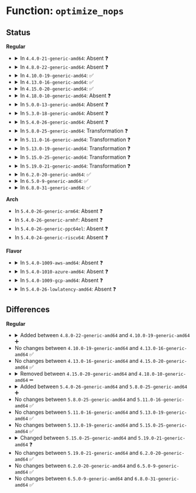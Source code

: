 # Function: <code>optimize_nops</code>

## Status
<b>Regular</b>
<ul>
<li>
<details>
<summary>In <code>4.4.0-21-generic-amd64</code>: Absent ❓</summary>

```json
{
  "name": "optimize_nops",
  "collision_type": "Unique Static",
  "inline_type": "Full",
  "funcs": [
    {
      "addr": 18446744071579066303,
      "name": "optimize_nops",
      "external": false,
      "loc": "arch/x86/kernel/alternative.c:339",
      "file": "arch/x86/kernel/alternative.c",
      "inline": "not declared, inlined",
      "caller_inline": [
        "arch/x86/kernel/alternative.c:apply_alternatives"
      ],
      "caller_func": []
    }
  ],
  "symbols": []
}
```
</details>
</li>
<li>
<details>
<summary>In <code>4.8.0-22-generic-amd64</code>: Absent ❓</summary>

```json
{
  "name": "optimize_nops",
  "collision_type": "Unique Static",
  "inline_type": "Full",
  "funcs": [
    {
      "addr": 18446744071579062703,
      "name": "optimize_nops",
      "external": false,
      "loc": "arch/x86/kernel/alternative.c:340",
      "file": "arch/x86/kernel/alternative.c",
      "inline": "not declared, inlined",
      "caller_inline": [
        "arch/x86/kernel/alternative.c:apply_alternatives"
      ],
      "caller_func": []
    }
  ],
  "symbols": []
}
```
</details>
</li>
<li>
<details>
<summary>In <code>4.10.0-19-generic-amd64</code>: ✅</summary>

```c
void optimize_nops(struct alt_instr * a, u8 * instr)
```

```json
{
  "name": "optimize_nops",
  "collision_type": "Unique Static",
  "inline_type": "No",
  "funcs": [
    {
      "addr": 18446744071579061456,
      "name": "optimize_nops",
      "external": false,
      "loc": "arch/x86/kernel/alternative.c:344",
      "file": "arch/x86/kernel/alternative.c",
      "inline": "seen, unknown",
      "caller_inline": [],
      "caller_func": [
        "arch/x86/kernel/alternative.c:apply_alternatives"
      ]
    }
  ],
  "symbols": [
    {
      "addr": 18446744071579061456,
      "name": "optimize_nops",
      "section": ".text",
      "bind": "STB_LOCAL",
      "size": 195
    }
  ]
}
```
</details>
</li>
<li>
<details>
<summary>In <code>4.13.0-16-generic-amd64</code>: ✅</summary>

```c
void optimize_nops(struct alt_instr * a, u8 * instr)
```

```json
{
  "name": "optimize_nops",
  "collision_type": "Unique Static",
  "inline_type": "No",
  "funcs": [
    {
      "addr": 18446744071579053312,
      "name": "optimize_nops",
      "external": false,
      "loc": "arch/x86/kernel/alternative.c:344",
      "file": "arch/x86/kernel/alternative.c",
      "inline": "seen, unknown",
      "caller_inline": [],
      "caller_func": [
        "arch/x86/kernel/alternative.c:apply_alternatives"
      ]
    }
  ],
  "symbols": [
    {
      "addr": 18446744071579053312,
      "name": "optimize_nops",
      "section": ".text",
      "bind": "STB_LOCAL",
      "size": 188
    }
  ]
}
```
</details>
</li>
<li>
<details>
<summary>In <code>4.15.0-20-generic-amd64</code>: ✅</summary>

```c
void optimize_nops(struct alt_instr * a, u8 * instr)
```

```json
{
  "name": "optimize_nops",
  "collision_type": "Unique Static",
  "inline_type": "No",
  "funcs": [
    {
      "addr": 18446744071579062352,
      "name": "optimize_nops",
      "external": false,
      "loc": "arch/x86/kernel/alternative.c:333",
      "file": "arch/x86/kernel/alternative.c",
      "inline": "seen, unknown",
      "caller_inline": [],
      "caller_func": [
        "arch/x86/kernel/alternative.c:apply_alternatives"
      ]
    }
  ],
  "symbols": [
    {
      "addr": 18446744071579062352,
      "name": "optimize_nops",
      "section": ".text",
      "bind": "STB_LOCAL",
      "size": 223
    }
  ]
}
```
</details>
</li>
<li>
<details>
<summary>In <code>4.18.0-10-generic-amd64</code>: Absent ❓</summary>

```json
{
  "name": "optimize_nops",
  "collision_type": "Unique Static",
  "inline_type": "No",
  "funcs": [
    {
      "addr": 0,
      "name": "optimize_nops",
      "external": false,
      "loc": "arch/x86/kernel/alternative.c:333",
      "file": "arch/x86/kernel/alternative.c",
      "inline": "not declared, not inlined",
      "caller_inline": [],
      "caller_func": [
        "arch/x86/kernel/alternative.c:apply_alternatives"
      ]
    }
  ],
  "symbols": [
    {
      "addr": 18446744071579066832,
      "name": "optimize_nops.isra.5",
      "section": ".text",
      "bind": "STB_LOCAL",
      "size": 147
    },
    {
      "addr": 18446744071579069970,
      "name": "optimize_nops.isra.5.cold.7",
      "section": ".text",
      "bind": "STB_LOCAL",
      "size": 82
    }
  ]
}
```
</details>
</li>
<li>
<details>
<summary>In <code>5.0.0-13-generic-amd64</code>: Absent ❓</summary>

```json
{
  "name": "optimize_nops",
  "collision_type": "Unique Static",
  "inline_type": "No",
  "funcs": [
    {
      "addr": 0,
      "name": "optimize_nops",
      "external": false,
      "loc": "arch/x86/kernel/alternative.c:337",
      "file": "arch/x86/kernel/alternative.c",
      "inline": "not declared, not inlined",
      "caller_inline": [],
      "caller_func": [
        "arch/x86/kernel/alternative.c:apply_alternatives"
      ]
    }
  ],
  "symbols": [
    {
      "addr": 18446744071579071424,
      "name": "optimize_nops.isra.5",
      "section": ".text",
      "bind": "STB_LOCAL",
      "size": 147
    },
    {
      "addr": 18446744071579074594,
      "name": "optimize_nops.isra.5.cold.6",
      "section": ".text",
      "bind": "STB_LOCAL",
      "size": 82
    }
  ]
}
```
</details>
</li>
<li>
<details>
<summary>In <code>5.3.0-18-generic-amd64</code>: Absent ❓</summary>

```json
{
  "name": "optimize_nops",
  "collision_type": "Unique Static",
  "inline_type": "No",
  "funcs": [
    {
      "addr": 0,
      "name": "optimize_nops",
      "external": false,
      "loc": "arch/x86/kernel/alternative.c:341",
      "file": "arch/x86/kernel/alternative.c",
      "inline": "not declared, not inlined",
      "caller_inline": [],
      "caller_func": [
        "arch/x86/kernel/alternative.c:apply_alternatives"
      ]
    }
  ],
  "symbols": [
    {
      "addr": 18446744071579080304,
      "name": "optimize_nops.isra.0",
      "section": ".text",
      "bind": "STB_LOCAL",
      "size": 144
    },
    {
      "addr": 18446744071579084088,
      "name": "optimize_nops.isra.0.cold",
      "section": ".text",
      "bind": "STB_LOCAL",
      "size": 80
    }
  ]
}
```
</details>
</li>
<li>
<details>
<summary>In <code>5.4.0-26-generic-amd64</code>: Absent ❓</summary>

```json
{
  "name": "optimize_nops",
  "collision_type": "Unique Static",
  "inline_type": "No",
  "funcs": [
    {
      "addr": 0,
      "name": "optimize_nops",
      "external": false,
      "loc": "arch/x86/kernel/alternative.c:341",
      "file": "arch/x86/kernel/alternative.c",
      "inline": "not declared, not inlined",
      "caller_inline": [],
      "caller_func": [
        "arch/x86/kernel/alternative.c:apply_alternatives"
      ]
    }
  ],
  "symbols": [
    {
      "addr": 18446744071579082304,
      "name": "optimize_nops.isra.0",
      "section": ".text",
      "bind": "STB_LOCAL",
      "size": 144
    },
    {
      "addr": 18446744071579086104,
      "name": "optimize_nops.isra.0.cold",
      "section": ".text",
      "bind": "STB_LOCAL",
      "size": 80
    }
  ]
}
```
</details>
</li>
<li>
<details>
<summary>In <code>5.8.0-25-generic-amd64</code>: Transformation ❓</summary>

```c
void optimize_nops(struct alt_instr * a, u8 * instr)
```

```json
{
  "name": "optimize_nops",
  "collision_type": "Unique Static",
  "inline_type": "No",
  "funcs": [
    {
      "addr": 0,
      "name": "optimize_nops",
      "external": false,
      "loc": "arch/x86/kernel/alternative.c:341",
      "file": "arch/x86/kernel/alternative.c",
      "inline": "seen, unknown",
      "caller_inline": [],
      "caller_func": [
        "arch/x86/kernel/alternative.c:apply_alternatives"
      ]
    }
  ],
  "symbols": [
    {
      "addr": 18446744071579093680,
      "name": "optimize_nops",
      "section": ".text",
      "bind": "STB_LOCAL",
      "size": 140
    },
    {
      "addr": 18446744071579097500,
      "name": "optimize_nops.cold",
      "section": ".text",
      "bind": "STB_LOCAL",
      "size": 82
    }
  ]
}
```
</details>
</li>
<li>
<details>
<summary>In <code>5.11.0-16-generic-amd64</code>: Transformation ❓</summary>

```c
void optimize_nops(struct alt_instr * a, u8 * instr)
```

```json
{
  "name": "optimize_nops",
  "collision_type": "Unique Static",
  "inline_type": "No",
  "funcs": [
    {
      "addr": 0,
      "name": "optimize_nops",
      "external": false,
      "loc": "arch/x86/kernel/alternative.c:344",
      "file": "arch/x86/kernel/alternative.c",
      "inline": "seen, unknown",
      "caller_inline": [],
      "caller_func": [
        "arch/x86/kernel/alternative.c:apply_alternatives"
      ]
    }
  ],
  "symbols": [
    {
      "addr": 18446744071579094896,
      "name": "optimize_nops",
      "section": ".text",
      "bind": "STB_LOCAL",
      "size": 140
    },
    {
      "addr": 18446744071591247554,
      "name": "optimize_nops.cold",
      "section": ".text",
      "bind": "STB_LOCAL",
      "size": 82
    }
  ]
}
```
</details>
</li>
<li>
<details>
<summary>In <code>5.13.0-19-generic-amd64</code>: Transformation ❓</summary>

```c
void optimize_nops(struct alt_instr * a, u8 * instr)
```

```json
{
  "name": "optimize_nops",
  "collision_type": "Unique Static",
  "inline_type": "No",
  "funcs": [
    {
      "addr": 0,
      "name": "optimize_nops",
      "external": false,
      "loc": "arch/x86/kernel/alternative.c:224",
      "file": "arch/x86/kernel/alternative.c",
      "inline": "seen, unknown",
      "caller_inline": [],
      "caller_func": [
        "arch/x86/kernel/alternative.c:apply_alternatives"
      ]
    }
  ],
  "symbols": [
    {
      "addr": 18446744071579102960,
      "name": "optimize_nops",
      "section": ".text",
      "bind": "STB_LOCAL",
      "size": 367
    },
    {
      "addr": 18446744071591191446,
      "name": "optimize_nops.cold",
      "section": ".text",
      "bind": "STB_LOCAL",
      "size": 95
    }
  ]
}
```
</details>
</li>
<li>
<details>
<summary>In <code>5.15.0-25-generic-amd64</code>: Transformation ❓</summary>

```c
void optimize_nops(struct alt_instr * a, u8 * instr)
```

```json
{
  "name": "optimize_nops",
  "collision_type": "Unique Static",
  "inline_type": "No",
  "funcs": [
    {
      "addr": 0,
      "name": "optimize_nops",
      "external": false,
      "loc": "arch/x86/kernel/alternative.c:224",
      "file": "arch/x86/kernel/alternative.c",
      "inline": "seen, unknown",
      "caller_inline": [],
      "caller_func": [
        "arch/x86/kernel/alternative.c:apply_alternatives"
      ]
    }
  ],
  "symbols": [
    {
      "addr": 18446744071579126928,
      "name": "optimize_nops",
      "section": ".text",
      "bind": "STB_LOCAL",
      "size": 367
    },
    {
      "addr": 18446744071592055750,
      "name": "optimize_nops.cold",
      "section": ".text",
      "bind": "STB_LOCAL",
      "size": 95
    }
  ]
}
```
</details>
</li>
<li>
<details>
<summary>In <code>5.19.0-21-generic-amd64</code>: Transformation ❓</summary>

```c
void optimize_nops(u8 * instr, size_t len)
```

```json
{
  "name": "optimize_nops",
  "collision_type": "Unique Static",
  "inline_type": "No",
  "funcs": [
    {
      "addr": 0,
      "name": "optimize_nops",
      "external": false,
      "loc": "arch/x86/kernel/alternative.c:228",
      "file": "arch/x86/kernel/alternative.c",
      "inline": "seen, unknown",
      "caller_inline": [],
      "caller_func": [
        "arch/x86/kernel/alternative.c:apply_retpolines",
        "arch/x86/kernel/alternative.c:apply_alternatives"
      ]
    }
  ],
  "symbols": [
    {
      "addr": 18446744071579158848,
      "name": "optimize_nops",
      "section": ".text",
      "bind": "STB_LOCAL",
      "size": 632
    },
    {
      "addr": 18446744071593822646,
      "name": "optimize_nops.cold",
      "section": ".text",
      "bind": "STB_LOCAL",
      "size": 124
    }
  ]
}
```
</details>
</li>
<li>
<details>
<summary>In <code>6.2.0-20-generic-amd64</code>: ✅</summary>

```c
void optimize_nops(u8 * instr, size_t len)
```

```json
{
  "name": "optimize_nops",
  "collision_type": "Unique Static",
  "inline_type": "No",
  "funcs": [
    {
      "addr": 18446744071579208880,
      "name": "optimize_nops",
      "external": false,
      "loc": "arch/x86/kernel/alternative.c:229",
      "file": "arch/x86/kernel/alternative.c",
      "inline": "seen, unknown",
      "caller_inline": [],
      "caller_func": [
        "arch/x86/kernel/alternative.c:apply_retpolines",
        "arch/x86/kernel/alternative.c:apply_alternatives"
      ]
    }
  ],
  "symbols": [
    {
      "addr": 18446744071579208880,
      "name": "optimize_nops",
      "section": ".text",
      "bind": "STB_LOCAL",
      "size": 782
    }
  ]
}
```
</details>
</li>
<li>
<details>
<summary>In <code>6.5.0-9-generic-amd64</code>: ✅</summary>

```c
void optimize_nops(u8 * instr, size_t len)
```

```json
{
  "name": "optimize_nops",
  "collision_type": "Unique Static",
  "inline_type": "No",
  "funcs": [
    {
      "addr": 18446744071579213744,
      "name": "optimize_nops",
      "external": false,
      "loc": "arch/x86/kernel/alternative.c:242",
      "file": "arch/x86/kernel/alternative.c",
      "inline": "seen, unknown",
      "caller_inline": [],
      "caller_func": [
        "arch/x86/kernel/alternative.c:apply_retpolines",
        "arch/x86/kernel/alternative.c:apply_alternatives"
      ]
    }
  ],
  "symbols": [
    {
      "addr": 18446744071579213744,
      "name": "optimize_nops",
      "section": ".text",
      "bind": "STB_LOCAL",
      "size": 248
    }
  ]
}
```
</details>
</li>
<li>
<details>
<summary>In <code>6.8.0-31-generic-amd64</code>: ✅</summary>

```c
void optimize_nops(u8 * instr, size_t len)
```

```json
{
  "name": "optimize_nops",
  "collision_type": "Unique Static",
  "inline_type": "No",
  "funcs": [
    {
      "addr": 18446744071579242784,
      "name": "optimize_nops",
      "external": false,
      "loc": "arch/x86/kernel/alternative.c:242",
      "file": "arch/x86/kernel/alternative.c",
      "inline": "seen, unknown",
      "caller_inline": [],
      "caller_func": [
        "arch/x86/kernel/alternative.c:apply_retpolines",
        "arch/x86/kernel/alternative.c:optimize_nops_inplace"
      ]
    }
  ],
  "symbols": [
    {
      "addr": 18446744071579242784,
      "name": "optimize_nops",
      "section": ".text",
      "bind": "STB_LOCAL",
      "size": 248
    }
  ]
}
```
</details>
</li>
</ul>
<b>Arch</b>
<ul>
<li>
In <code>5.4.0-26-generic-arm64</code>: Absent ❓
</li>
<li>
In <code>5.4.0-26-generic-armhf</code>: Absent ❓
</li>
<li>
In <code>5.4.0-26-generic-ppc64el</code>: Absent ❓
</li>
<li>
In <code>5.4.0-24-generic-riscv64</code>: Absent ❓
</li>
</ul>
<b>Flavor</b>
<ul>
<li>
<details>
<summary>In <code>5.4.0-1009-aws-amd64</code>: Absent ❓</summary>

```json
{
  "name": "optimize_nops",
  "collision_type": "Unique Static",
  "inline_type": "No",
  "funcs": [
    {
      "addr": 0,
      "name": "optimize_nops",
      "external": false,
      "loc": "arch/x86/kernel/alternative.c:341",
      "file": "arch/x86/kernel/alternative.c",
      "inline": "not declared, not inlined",
      "caller_inline": [],
      "caller_func": [
        "arch/x86/kernel/alternative.c:apply_alternatives"
      ]
    }
  ],
  "symbols": [
    {
      "addr": 18446744071579082656,
      "name": "optimize_nops.isra.0",
      "section": ".text",
      "bind": "STB_LOCAL",
      "size": 144
    },
    {
      "addr": 18446744071579086456,
      "name": "optimize_nops.isra.0.cold",
      "section": ".text",
      "bind": "STB_LOCAL",
      "size": 80
    }
  ]
}
```
</details>
</li>
<li>
<details>
<summary>In <code>5.4.0-1010-azure-amd64</code>: Absent ❓</summary>

```json
{
  "name": "optimize_nops",
  "collision_type": "Unique Static",
  "inline_type": "No",
  "funcs": [
    {
      "addr": 0,
      "name": "optimize_nops",
      "external": false,
      "loc": "arch/x86/kernel/alternative.c:341",
      "file": "arch/x86/kernel/alternative.c",
      "inline": "not declared, not inlined",
      "caller_inline": [],
      "caller_func": [
        "arch/x86/kernel/alternative.c:apply_alternatives"
      ]
    }
  ],
  "symbols": [
    {
      "addr": 18446744071579015312,
      "name": "optimize_nops.isra.0",
      "section": ".text",
      "bind": "STB_LOCAL",
      "size": 124
    },
    {
      "addr": 18446744071579018888,
      "name": "optimize_nops.isra.0.cold",
      "section": ".text",
      "bind": "STB_LOCAL",
      "size": 80
    }
  ]
}
```
</details>
</li>
<li>
<details>
<summary>In <code>5.4.0-1009-gcp-amd64</code>: Absent ❓</summary>

```json
{
  "name": "optimize_nops",
  "collision_type": "Unique Static",
  "inline_type": "No",
  "funcs": [
    {
      "addr": 0,
      "name": "optimize_nops",
      "external": false,
      "loc": "arch/x86/kernel/alternative.c:341",
      "file": "arch/x86/kernel/alternative.c",
      "inline": "not declared, not inlined",
      "caller_inline": [],
      "caller_func": [
        "arch/x86/kernel/alternative.c:apply_alternatives"
      ]
    }
  ],
  "symbols": [
    {
      "addr": 18446744071579082240,
      "name": "optimize_nops.isra.0",
      "section": ".text",
      "bind": "STB_LOCAL",
      "size": 144
    },
    {
      "addr": 18446744071579086040,
      "name": "optimize_nops.isra.0.cold",
      "section": ".text",
      "bind": "STB_LOCAL",
      "size": 80
    }
  ]
}
```
</details>
</li>
<li>
<details>
<summary>In <code>5.4.0-26-lowlatency-amd64</code>: Absent ❓</summary>

```json
{
  "name": "optimize_nops",
  "collision_type": "Unique Static",
  "inline_type": "No",
  "funcs": [
    {
      "addr": 0,
      "name": "optimize_nops",
      "external": false,
      "loc": "arch/x86/kernel/alternative.c:341",
      "file": "arch/x86/kernel/alternative.c",
      "inline": "not declared, not inlined",
      "caller_inline": [],
      "caller_func": [
        "arch/x86/kernel/alternative.c:apply_alternatives"
      ]
    }
  ],
  "symbols": [
    {
      "addr": 18446744071579086336,
      "name": "optimize_nops.isra.0",
      "section": ".text",
      "bind": "STB_LOCAL",
      "size": 144
    },
    {
      "addr": 18446744071579090136,
      "name": "optimize_nops.isra.0.cold",
      "section": ".text",
      "bind": "STB_LOCAL",
      "size": 80
    }
  ]
}
```
</details>
</li>
</ul>

## Differences
<b>Regular</b>
<ul>
<li>
<details>
<summary>Added between <code>4.8.0-22-generic-amd64</code> and <code>4.10.0-19-generic-amd64</code> ➕</summary>

```c
void optimize_nops(struct alt_instr * a, u8 * instr)
```
</details>
</li>
<li>
No changes between <code>4.10.0-19-generic-amd64</code> and <code>4.13.0-16-generic-amd64</code> ✅
</li>
<li>
No changes between <code>4.13.0-16-generic-amd64</code> and <code>4.15.0-20-generic-amd64</code> ✅
</li>
<li>
<details>
<summary>Removed between <code>4.15.0-20-generic-amd64</code> and <code>4.18.0-10-generic-amd64</code> ➖</summary>

```c
void optimize_nops(struct alt_instr * a, u8 * instr)
```
</details>
</li>
<li>
<details>
<summary>Added between <code>5.4.0-26-generic-amd64</code> and <code>5.8.0-25-generic-amd64</code> ➕</summary>

```c
void optimize_nops(struct alt_instr * a, u8 * instr)
```
</details>
</li>
<li>
No changes between <code>5.8.0-25-generic-amd64</code> and <code>5.11.0-16-generic-amd64</code> ✅
</li>
<li>
No changes between <code>5.11.0-16-generic-amd64</code> and <code>5.13.0-19-generic-amd64</code> ✅
</li>
<li>
No changes between <code>5.13.0-19-generic-amd64</code> and <code>5.15.0-25-generic-amd64</code> ✅
</li>
<li>
<details>
<summary>Changed between <code>5.15.0-25-generic-amd64</code> and <code>5.19.0-21-generic-amd64</code> ❓</summary>
<ul>
<li>
<b>Param added. </b>
<code>size_t len</code>
</li>
<li>
<b>Param removed. </b>
<code>struct alt_instr * a</code>
</li>
<li>
<b>Param reordered. </b>
<code>a, instr</code> ➡️ <code>instr, len</code>
</li>
</ul>
</details>
</li>
<li>
No changes between <code>5.19.0-21-generic-amd64</code> and <code>6.2.0-20-generic-amd64</code> ✅
</li>
<li>
No changes between <code>6.2.0-20-generic-amd64</code> and <code>6.5.0-9-generic-amd64</code> ✅
</li>
<li>
No changes between <code>6.5.0-9-generic-amd64</code> and <code>6.8.0-31-generic-amd64</code> ✅
</li>
</ul>
